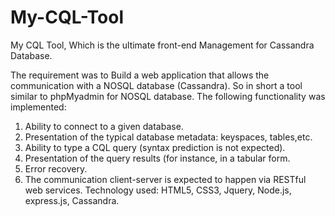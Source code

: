 # My-CQL-Tool
My CQL Tool, Which is the ultimate front-end Management for Cassandra Database.

The requirement was to Build a web application that allows the communication with a NOSQL database (Cassandra). So in short a tool similar to phpMyadmin for NOSQL database.
The following functionality was implemented:
1. Ability to connect to a given database.
2. Presentation of the typical database metadata: keyspaces, tables,etc.
3. Ability to type a CQL query (syntax prediction is not expected).
4. Presentation of the query results (for instance, in a tabular form.
5. Error recovery.
6. The communication client-server is expected to happen via RESTful web services.
Technology used: HTML5, CSS3, Jquery, Node.js, express.js, Cassandra.
